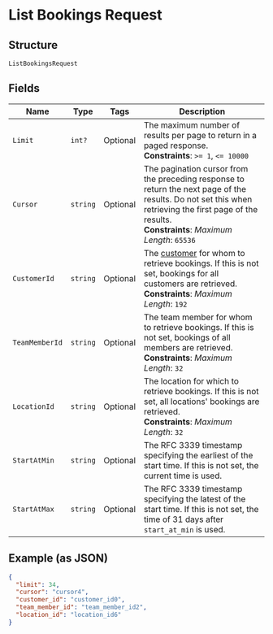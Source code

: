 
# List Bookings Request

## Structure

`ListBookingsRequest`

## Fields

| Name | Type | Tags | Description |
|  --- | --- | --- | --- |
| `Limit` | `int?` | Optional | The maximum number of results per page to return in a paged response.<br>**Constraints**: `>= 1`, `<= 10000` |
| `Cursor` | `string` | Optional | The pagination cursor from the preceding response to return the next page of the results. Do not set this when retrieving the first page of the results.<br>**Constraints**: *Maximum Length*: `65536` |
| `CustomerId` | `string` | Optional | The [customer](entity:Customer) for whom to retrieve bookings. If this is not set, bookings for all customers are retrieved.<br>**Constraints**: *Maximum Length*: `192` |
| `TeamMemberId` | `string` | Optional | The team member for whom to retrieve bookings. If this is not set, bookings of all members are retrieved.<br>**Constraints**: *Maximum Length*: `32` |
| `LocationId` | `string` | Optional | The location for which to retrieve bookings. If this is not set, all locations' bookings are retrieved.<br>**Constraints**: *Maximum Length*: `32` |
| `StartAtMin` | `string` | Optional | The RFC 3339 timestamp specifying the earliest of the start time. If this is not set, the current time is used. |
| `StartAtMax` | `string` | Optional | The RFC 3339 timestamp specifying the latest of the start time. If this is not set, the time of 31 days after `start_at_min` is used. |

## Example (as JSON)

```json
{
  "limit": 34,
  "cursor": "cursor4",
  "customer_id": "customer_id0",
  "team_member_id": "team_member_id2",
  "location_id": "location_id6"
}
```

